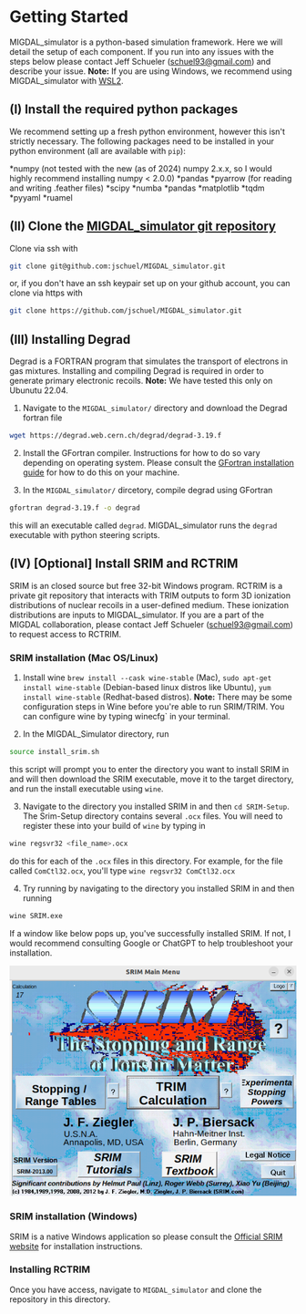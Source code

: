 # Getting Started

MIGDAL_simulator is a python-based simulation framework. Here we will detail the setup of each component. If you run into any issues with the steps below please contact Jeff Schueler (schuel93@gmail.com) and describe your issue. **Note:** If you are using Windows, we recommend using MIGDAL_simulator with [WSL2](https://learn.microsoft.com/en-us/windows/wsl/install).

## (I) Install the required python packages

We recommend setting up a fresh python environment, however this isn't strictly necessary. The following packages need to be installed in your python environment (all are available with `pip`):

*numpy (not tested with the new (as of 2024) numpy 2.x.x, so I would highly recommend installing numpy < 2.0.0)
*pandas
*pyarrow (for reading and writing .feather files)
*scipy
*numba
*pandas
*matplotlib
*tqdm
*pyyaml
*ruamel

## (II) Clone the [MIGDAL_simulator git repository](https://github.com/jschuel/MIGDAL_simulator)

Clone via ssh with

```sh
git clone git@github.com:jschuel/MIGDAL_simulator.git
```

or, if you don't have an ssh keypair set up on your github account, you can clone via https with

```sh
git clone https://github.com/jschuel/MIGDAL_simulator.git
```

## (III) Installing Degrad

Degrad is a FORTRAN program that simulates the transport of electrons in gas mixtures. Installing and compiling Degrad is required in order to generate primary electronic recoils. **Note:** We have tested this only on Ubunutu 22.04.

1. Navigate to the `MIGDAL_simulator/` directory and download the Degrad fortran file

```sh
wget https://degrad.web.cern.ch/degrad/degrad-3.19.f
```

2. Install the GFortran compiler. Instructions for how to do so vary depending on operating system. Please consult the [GFortran installation guide](https://fortran-lang.org/learn/os_setup/install_gfortran/) for how to do this on your machine.

3. In the `MIGDAL_simulator/` dircetory, compile degrad using GFortran

```sh
gfortran degrad-3.19.f -o degrad
```

this will an executable called `degrad`. MIGDAL_simulator runs the `degrad` executable with python steering scripts.

## (IV) [Optional] Install SRIM and RCTRIM

SRIM is an closed source but free 32-bit Windows program. RCTRIM is a private git repository that interacts with TRIM outputs to form 3D ionization distributions of nuclear recoils in a user-defined medium. These ionization distributions are inputs to MIGDAL_simulator. If you are a part of the MIGDAL collaboration, please contact Jeff Schueler (schuel93@gmail.com) to request access to RCTRIM. 

### SRIM installation (Mac OS/Linux)
1. Install wine `brew install --cask wine-stable` (Mac), `sudo apt-get install wine-stable` (Debian-based linux distros like Ubuntu), `yum install wine-stable` (Redhat-based distros). **Note:** There may be some configuration steps in Wine before you're able to run SRIM/TRIM. You can configure wine by typing winecfg` in your terminal.

2. In the MIGDAL_Simulator directory, run

```sh
source install_srim.sh
```

this script will prompt you to enter the directory you want to install SRIM in and will then download the SRIM executable, move it to the target directory, and run the install executable using `wine`.

3. Navigate to the directory you installed SRIM in and then `cd SRIM-Setup`. The Srim-Setup directory contains several `.ocx` files. You will need to register these into your build of `wine` by typing in

```sh
wine regsvr32 <file_name>.ocx
```

do this for each of the `.ocx` files in this directory. For example, for the file called `ComCtl32.ocx`, you'll type `wine regsvr32 ComCtl32.ocx`

4. Try running by navigating to the directory you installed SRIM in and then running

```sh
wine SRIM.exe
```

If a window like below pops up, you've successfully installed SRIM. If not, I would recommend consulting Google or ChatGPT to help troubleshoot your installation.

![SRIM](figures/SRIM_popup.png)

### SRIM installation (Windows)
SRIM is a native Windows application so please consult the [Official SRIM website](http://srim.org/) for installation instructions.

### Installing RCTRIM
Once you have access, navigate to `MIGDAL_simulator` and clone the repository in this directory.